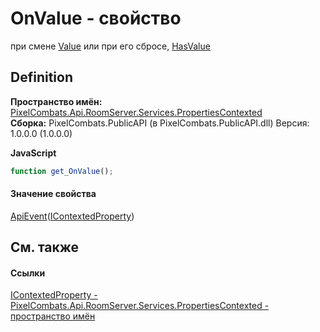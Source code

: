 # OnValue - свойство


при смене <a href="f82ab3cb-4333-9cee-8be6-5a52a406a2c4">Value</a> или при его сбросе, <a href="f0bec682-7c0b-0a45-4fdd-b8c3a158a494">HasValue</a>



## Definition
**Пространство имён:** <a href="80301dc4-c99f-1548-9039-ba946ad569bc">PixelCombats.Api.RoomServer.Services.PropertiesContexted</a>  
**Сборка:** PixelCombats.PublicAPI (в PixelCombats.PublicAPI.dll) Версия: 1.0.0.0 (1.0.0.0)

**JavaScript**
``` JavaScript
function get_OnValue();

```



#### Значение свойства
<a href="09cd41c4-e05d-d749-d641-73ffdf39afc5">ApiEvent</a>(<a href="093277bb-0ee2-5845-4bf7-c396f57e4524">IContextedProperty</a>)

## См. также


#### Ссылки
<a href="093277bb-0ee2-5845-4bf7-c396f57e4524">IContextedProperty - </a>  
<a href="80301dc4-c99f-1548-9039-ba946ad569bc">PixelCombats.Api.RoomServer.Services.PropertiesContexted - пространство имён</a>  
